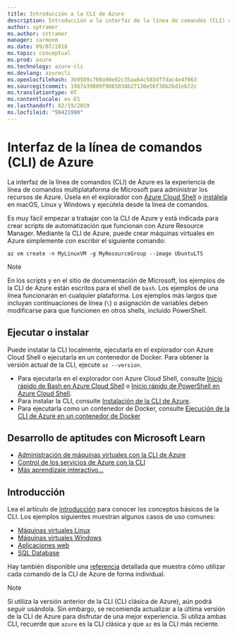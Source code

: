 ```yaml
---
title: Introducción a la CLI de Azure
description: Introducción a la interfaz de la línea de comandos (CLI) de Azure.
author: sptramer
ms.author: sttramer
manager: carmonm
ms.date: 09/07/2018
ms.topic: conceptual
ms.prod: azure
ms.technology: azure-cli
ms.devlang: azurecli
ms.openlocfilehash: 3b9589c769a90e82c35aa64c583dffdac4e4f063
ms.sourcegitcommit: 1987a39809f9865034b27130e56f30b2bd1eb72c
ms.translationtype: HT
ms.contentlocale: es-ES
ms.lasthandoff: 02/19/2019
ms.locfileid: "56421990"
---
```

# <a name="azure-command-line-interface-cli"></a>Interfaz de la línea de comandos (CLI) de Azure

La interfaz de la línea de comandos (CLI) de Azure es la experiencia de línea de comandos multiplataforma de Microsoft para administrar los recursos de Azure.
Úsela en el explorador con [Azure Cloud Shell](/azure/cloud-shell/overview) o [instálela](install-azure-cli.md) en macOS, Linux y Windows y ejecútela desde la línea de comandos.

Es muy fácil empezar a trabajar con la CLI de Azure y está indicada para crear scripts de automatización que funcionan con Azure Resource Manager.
Mediante la CLI de Azure, puede crear máquinas virtuales en Azure simplemente con escribir el siguiente comando:

```azurecli-interactive
az vm create -n MyLinuxVM -g MyResourceGroup --image UbuntuLTS
```

> [!NOTE]
>
> En los scripts y en el sitio de documentación de Microsoft, los ejemplos de la CLI de Azure están escritos para el shell de `bash`. Los ejemplos de una línea funcionarán en cualquier plataforma. Los ejemplos más largos que incluyan continuaciones de línea (`\`) o asignación de variables deben modificarse para que funcionen en otros shells, incluido PowerShell.

## <a name="run-or-install"></a>Ejecutar o instalar

Puede instalar la CLI localmente, ejecutarla en el explorador con Azure Cloud Shell o ejecutarla en un contenedor de Docker. Para obtener la versión actual de la CLI, ejecute `az --version`.

* Para ejecutarla en el explorador con Azure Cloud Shell, consulte [Inicio rápido de Bash en Azure Cloud Shell](/azure/cloud-shell/quickstart) o [Inicio rápido de PowerShell en Azure Cloud Shell](/azure/cloud-shell/quickstart-powershell).
* Para instalar la CLI, consulte [Instalación de la CLI de Azure](install-azure-cli.md).
* Para ejecutarla como un contenedor de Docker, consulte [Ejecución de la CLI de Azure en un contenedor de Docker](run-azure-cli-docker.md)

## <a name="build-your-skills-with-microsoft-learn"></a>Desarrollo de aptitudes con Microsoft Learn

- [Administración de máquinas virtuales con la CLI de Azure](/learn/modules/manage-virtual-machines-with-azure-cli/)
- [Control de los servicios de Azure con la CLI](/learn/modules/control-azure-services-with-cli/)
- [Más aprendizaje interactivo...](/learn/browse/?products=azure-clis)

## <a name="get-started"></a>Introducción

Lea el artículo de [introducción](get-started-with-azure-cli.md) para conocer los conceptos básicos de la CLI. Los ejemplos siguientes muestran algunos casos de uso comunes:

- [Máquinas virtuales Linux](/azure/virtual-machines/virtual-machines-linux-cli-samples?toc=%2fcli%2fazure%2ftoc.json&bc=%2fcli%2fazure%2fbreadcrumb%2ftoc.json)
- [Máquinas virtuales Windows](/azure/virtual-machines/virtual-machines-windows-cli-samples?toc=%2fcli%2fazure%2ftoc.json&bc=%2fcli%2fazure%2fbreadcrumb%2ftoc.json)
- [Aplicaciones web](/azure/app-service-web/app-service-cli-samples?toc=%2fcli%2fazure%2ftoc.json&bc=%2fcli%2fazure%2fbreadcrumb%2ftoc.json)
- [SQL Database](/azure/sql-database/sql-database-cli-samples?toc=%2fcli%2fazure%2ftoc.json&bc=%2fcli%2fazure%2fbreadcrumb%2ftoc.json)

Hay también disponible una [referencia](/cli/azure/reference-index) detallada que muestra cómo utilizar cada comando de la CLI de Azure de forma individual.

> [!NOTE]
> Si utiliza la versión anterior de la CLI (CLI clásica de Azure), aún podrá seguir usándola.
> Sin embargo, se recomienda actualizar a la última versión de la CLI de Azure para disfrutar de una mejor experiencia.
> Si utiliza ambas CLI, recuerde que `azure` es la CLI clásica y que `az` es la CLI más reciente.
